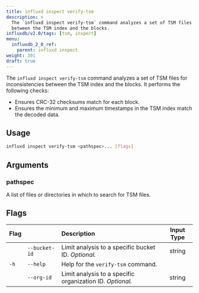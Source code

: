 ```yaml
---
title: influxd inspect verify-tsm
description: >
  The `influxd inspect verify-tsm` command analyzes a set of TSM files for inconsistencies
  between the TSM index and the blocks.
influxdb/v2.0/tags: [tsm, inspect]
menu:
  influxdb_2_0_ref:
    parent: influxd inspect
weight: 301
draft: true
---
```


The `influxd inspect verify-tsm` command analyzes a set of TSM files for inconsistencies
between the TSM index and the blocks. It performs the following checks:

- Ensures CRC-32 checksums match for each block.
- Ensures the minimum and maximum timestamps in the TSM index match the decoded data.

## Usage
```sh
influxd inspect verify-tsm <pathspec>... [flags]
```

## Arguments

### pathspec
A list of files or directories in which to search for TSM files.

## Flags
| Flag |               | Description                                               | Input Type |
|:---- |:---           |:-----------                                               |:----------:|
|      | `--bucket-id` | Limit analysis to a specific bucket ID. _Optional._       | string     |
| `-h` | `--help`      | Help for the `verify-tsm` command.                        |            |
|      | `--org-id`    | Limit analysis to a specific organization ID. _Optional._ | string     |
